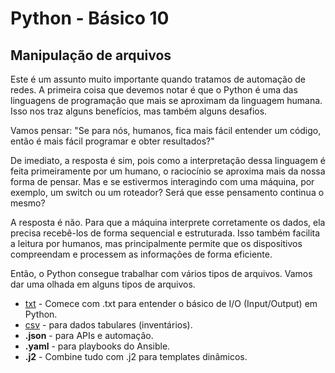 # Python - Básico 10

## Manipulação de arquivos

Este é um assunto muito importante quando tratamos de automação de redes. A primeira coisa que devemos notar é que o Python é uma das linguagens de programação que mais se aproximam da linguagem humana. Isso nos traz alguns benefícios, mas também alguns desafios.  

Vamos pensar: "Se para nós, humanos, fica mais fácil entender um código, então é mais fácil programar e obter resultados?"  

De imediato, a resposta é sim, pois como a interpretação dessa linguagem é feita primeiramente por um humano, o raciocínio se aproxima mais da nossa forma de pensar. Mas e se estivermos interagindo com uma máquina, por exemplo, um switch ou um roteador? Será que esse pensamento continua o mesmo?  

A resposta é não. Para que a máquina interprete corretamente os dados, ela precisa recebê-los de forma sequencial e estruturada. Isso também facilita a leitura por humanos, mas principalmente permite que os dispositivos compreendam e processem as informações de forma eficiente.  

Então, o Python consegue trabalhar com vários tipos de arquivos. Vamos dar uma olhada em alguns tipos de arquivos.  

* [txt](Arquivos/txt/README.md) - Comece com .txt para entender o básico de I/O (Input/Output) em Python.
* [csv](Arquivos/csv/README.md)  - para dados tabulares (inventários).
* **.json** - para APIs e automação.
* **.yaml** - para playbooks do Ansible.
* **.j2**   - Combine tudo com .j2 para templates dinâmicos.